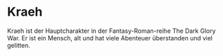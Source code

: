 # Kraeh
Kraeh ist der Hauptcharakter in der Fantasy-Roman-reihe The Dark Glory War. Er ist ein Mensch, alt und hat viele Abenteuer überstanden und viel gelitten.
